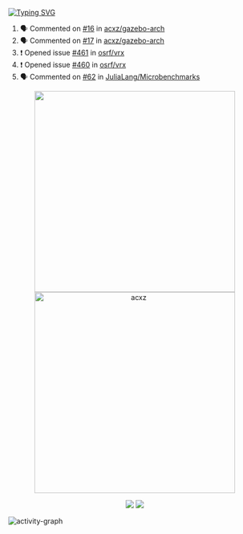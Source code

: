[![Typing SVG](https://readme-typing-svg.herokuapp.com?size=16&color=AFFFA3&multiline=true&height=75&lines=contributing+to+robotics%2Faerospace%2Fml%2Fgpu+software;packaging+it+for+archlinux;ricer)](https://git.io/typing-svg)

<!--START_SECTION:activity-->
1. 🗣 Commented on [#16](https://github.com/acxz/gazebo-arch/issues/16) in [acxz/gazebo-arch](https://github.com/acxz/gazebo-arch)
2. 🗣 Commented on [#17](https://github.com/acxz/gazebo-arch/issues/17) in [acxz/gazebo-arch](https://github.com/acxz/gazebo-arch)
3. ❗️ Opened issue [#461](https://github.com/osrf/vrx/issues/461) in [osrf/vrx](https://github.com/osrf/vrx)
4. ❗️ Opened issue [#460](https://github.com/osrf/vrx/issues/460) in [osrf/vrx](https://github.com/osrf/vrx)
5. 🗣 Commented on [#62](https://github.com/JuliaLang/Microbenchmarks/issues/62) in [JuliaLang/Microbenchmarks](https://github.com/JuliaLang/Microbenchmarks)
<!--END_SECTION:activity-->

<p align="center">
  <img width="400em" src=https://github-readme-stats.vercel.app/api?username=acxz&include_all_commits=true&show_icons=true />
  <img width="400em" src="https://github-readme-streak-stats.herokuapp.com/?user=acxz&" alt="acxz" />
</p>

<p align="center">
  <img src=https://github-readme-stats.vercel.app/api/top-langs/?username=acxz&layout=compact />
  <img src=https://github-profile-trophy.vercel.app/?username=acxz&row=2&column=4 />
</p>

![activity-graph](https://activity-graph.herokuapp.com/graph?username=acxz&theme=aqua)
